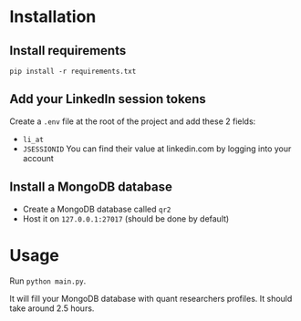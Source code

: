 # Installation

## Install requirements

`pip install -r requirements.txt`

## Add your LinkedIn session tokens

Create a `.env` file at the root of the project and add these 2 fields:
- `li_at`
- `JSESSIONID`
You can find their value at linkedin.com by logging into your account

## Install a MongoDB database

- Create a MongoDB database called `qr2`
- Host it on `127.0.0.1:27017` (should be done by default)

# Usage

Run `python main.py`.

It will fill your MongoDB database with quant researchers profiles. It should take around 2.5 hours.
